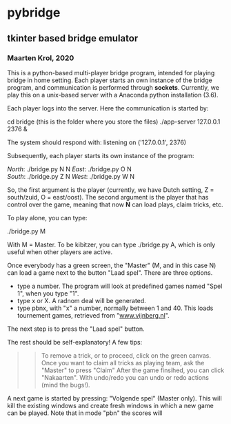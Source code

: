 # pybridge
## tkinter based bridge emulator

### Maarten Krol, 2020

This is a python-based multi-player bridge program, intended for playing bridge in home setting.
Each player starts an own instance of the bridge program, and communication is performed through **sockets**.
Currently, we play this on a unix-based server with a Anaconda python installation (3.6).

Each player logs into the server. Here the communication is started by:

cd bridge (this is the folder where you store the files)
./app-server 127.0.0.1 2376 &

The system should respond with: listening on ('127.0.0.1', 2376)

Subsequently, each player starts its own instance of the program:

_North_: ./bridge.py N N
_East_: ./bridge.py O N   
_South_: ./bridge.py Z N
_West_: ./bridge.py W N

So, the first argument is the player (currently, we have Dutch setting, Z = south/zuid, O = east/oost).
The second argument is the player that has control over the game, meaning that now **N** can load plays, claim tricks, etc.

To play alone, you can type:

./bridge.py M

With M = Master. To be kibitzer, you can type ./bridge.py A, which is only useful when other players are active.

Once everybody has a green screen, the "Master" (M, and in this case N) can load a game next to the button "Laad spel". There are three options.

- type a number. The program will look at predefined games named "Spel 1", when you type "1". 
- type x or X. A radnom deal will be generated.
- type pbnx, with "x" a number, normally between 1 and 40. This loads tournement games, retrieved from "www.vijnberg.nl".

The next step is to press the "Laad spel" button.

The rest should be self-explanatory! A few tips:

>> To remove a trick, or to proceed, click on the green canvas.
>> Once you want to claim all tricks as playing team, ask the "Master" to press "Claim"
>> After the game finsihed, you can click "Nakaarten".
>> With undo/redo you can undo or redo actions (mind the bugs!).

A next game is started by pressing: "Volgende spel" (Master only).
This will kill the existing windows and create fresh windows in which a new game can be played.
Note that in mode "pbn" the scores will




